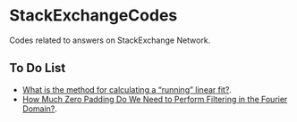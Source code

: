 # StackExchangeCodes
Codes related to answers on StackExchange Network.

## To Do List

 *	[What is the method for calculating a “running” linear fit?](https://dsp.stackexchange.com/questions/54730).
 *  [How Much Zero Padding Do We Need to Perform Filtering in the Fourier Domain?](https://dsp.stackexchange.com/questions/56407).
